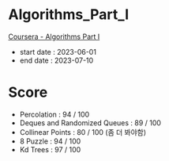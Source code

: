 # Algorithms_Part_I

[Coursera - Algorithms Part I](https://www.coursera.org/learn/algorithms-part1)

- start date : 2023-06-01
- end date : 2023-07-10

# Score

- Percolation : 94 / 100
- Deques and Randomized Queues : 89 / 100
- Collinear Points : 80 / 100 (좀 더 봐야함)
- 8 Puzzle : 94 / 100
- Kd Trees : 97 / 100